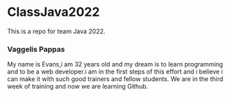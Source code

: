# ClassJava2022
 This is a repo for team Java 2022.

### Vaggelis Pappas
My name is Evans,i am 32 years old and my dream is to learn programming 
and to be a web developer.i am in the first steps of this effort and i believe 
i can make it with such good trainers and fellow students.
We are in the third week of training and now we are learning Github.